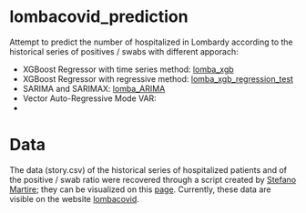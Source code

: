 # lombacovid_prediction
Attempt to predict the number of hospitalized in Lombardy according to the historical series of positives / swabs with different apporach:
- XGBoost Regressor with time series method: [lomba_xgb](https://github.com/MicheleRomano1996/lombacovid_prediction/blob/main/lomba_xgb.ipynb)
- XGBoost Regressor with regressive method: [lomba_xgb_regression_test](https://github.com/MicheleRomano1996/lombacovid_prediction/blob/main/lomba_xgb_regression_test.ipynb)
- SARIMA and SARIMAX: [lomba_ARIMA](https://github.com/MicheleRomano1996/lombacovid_prediction/blob/main/lomba_ARIMA.ipynb)
- Vector Auto-Regressive Mode VAR: 
- 

# Data
The data (story.csv) of the historical series of hospitalized patients and of the positive / swab ratio were recovered through a script created by [Stefano Martire](https://github.com/virtualmartire); they can be visualized on this [page](https://github.com/virtualmartire/lombacovid). Currently, these data are visible on the website [lombacovid](https://www.lombacovid.it/).
 
